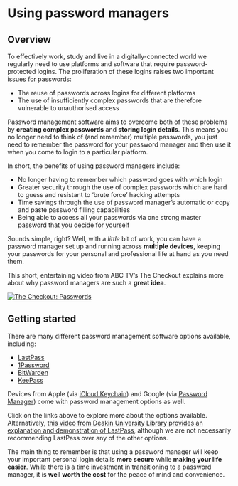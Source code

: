 # Using password managers

## Overview 
To effectively work, study and live in a digitally-connected world we regularly need to use platforms and software that require password-protected logins. The proliferation of these logins raises two important issues for passwords:
* The reuse of passwords across logins for different platforms
* The use of insufficiently complex passwords that are therefore vulnerable to unauthorised access

Password management software aims to overcome both of these problems by **creating complex passwords** and **storing login details**. This means you no longer need to think of (and remember) multiple passwords, you just need to remember the password for your password manager and then use it when you come to login to a particular platform. 

In short, the benefits of using password managers include:
* No longer having to remember which password goes with which login
* Greater security through the use of complex passwords which are hard to guess and resistant to ‘brute force’ hacking attempts
* Time savings through the use of password manager’s automatic or copy and paste password filling capabilities 
* Being able to access all your passwords via one strong master password that you decide for yourself

Sounds simple, right? Well, with a *little* bit of work, you can have a password manager set up and running across **multiple devices**, keeping your passwords for your personal and professional life at hand as you need them. 

This short, entertaining video from ABC TV’s The Checkout explains more about why password managers are such a **great idea**.

[![The Checkout: Passwords](https://i.ytimg.com/vi/IgCHcuCw_RQ/hqdefault.jpg?sqp=-oaymwEbCKgBEF5IVfKriqkDDggBFQAAiEIYAXABwAEG\u0026rs=AOn4CLB70ZKxrPni5HWcXwi7N_MLTSpEkQ)](https://www.youtube.com/embed/IgCHcuCw_RQ)


## Getting started

There are many different password management software options available, including:
*	[LastPass]([url](https://www.lastpass.com/))
*	[1Password]([url](https://1password.com/))
*	[BitWarden]([url](https://bitwarden.com/))
* [KeePass]([url](https://keepass.info/))

Devices from Apple (via [iCloud Keychain]([url](https://support.apple.com/en-au/HT204085))) and Google (via [Password Manager]([url](https://passwords.google.com/))) come with password management options as well.

Click on the links above to explore more about the options available. Alternatively, [this video from Deakin University Library provides an explanation and demonstration of LastPass]([url](https://video.deakin.edu.au/media/t/0_7p844h8y/)), although we are not necessarily recommending LastPass over any of the other options.

The main thing to remember is that using a password manager will keep your important personal login details **more secure** while **making your life easier**. While there is a time investment in transitioning to a password manager, it is **well worth the cost** for the peace of mind and convenience.
